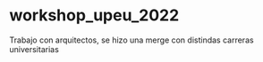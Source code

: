 # workshop_upeu_2022
Trabajo con arquitectos, se hizo una merge con distindas carreras universitarias
